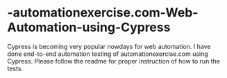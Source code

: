 # -automationexercise.com-Web-Automation-using-Cypress
Cypress is becoming very popular nowdays for web automation. I have done end-to-end automation testing of automationexercise.com using Cypress. Please follow the readme for proper instruction of how to run the tests.
